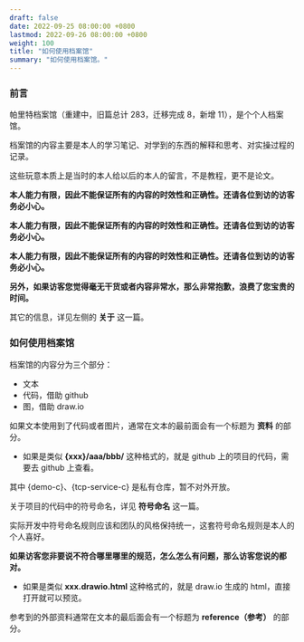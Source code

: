 ```yaml
---
draft: false
date: 2022-09-25 08:00:00 +0800
lastmod: 2022-09-26 08:00:00 +0800
weight: 100
title: "如何使用档案馆"
summary: "如何使用档案馆。"
---
```


### 前言

帕里特档案馆（重建中，旧篇总计 283，迁移完成 8，新增 11），是个个人档案馆。

档案馆的内容主要是本人的学习笔记、对学到的东西的解释和思考、对实操过程的记录。

这些玩意本质上是当时的本人给以后的本人的留言，不是教程，更不是论文。

**本人能力有限，因此不能保证所有的内容的时效性和正确性。还请各位到访的访客务必小心。**

**本人能力有限，因此不能保证所有的内容的时效性和正确性。还请各位到访的访客务必小心。**

**本人能力有限，因此不能保证所有的内容的时效性和正确性。还请各位到访的访客务必小心。**

**另外，如果访客您觉得毫无干货或者内容非常水，那么非常抱歉，浪费了您宝贵的时间。**

其它的信息，详见左侧的 **关于** 这一篇。

### 如何使用档案馆

档案馆的内容分为三个部分：

- 文本
- 代码，借助 github
- 图，借助 draw.io

如果文本使用到了代码或者图片，通常在文本的最前面会有一个标题为 **资料** 的部分。

- 如果是类似 **{xxx}/aaa/bbb/** 这种格式的，就是 github 上的项目的代码，需要去 github 上查看。

其中 {demo-c}、{tcp-service-c} 是私有仓库，暂不对外开放。

关于项目的代码中的符号命名，详见 **符号命名** 这一篇。

实际开发中符号命名规则应该和团队的风格保持统一，这套符号命名规则是本人的个人喜好。

**如果访客您非要说不符合哪里哪里的规范，怎么怎么有问题，那么访客您说的都对。**

- 如果是类似 **xxx.drawio.html** 这种格式的，就是 draw.io 生成的 html，直接打开就可以预览。

参考到的外部资料通常在文本的最后面会有一个标题为 **reference（参考）** 的部分。
